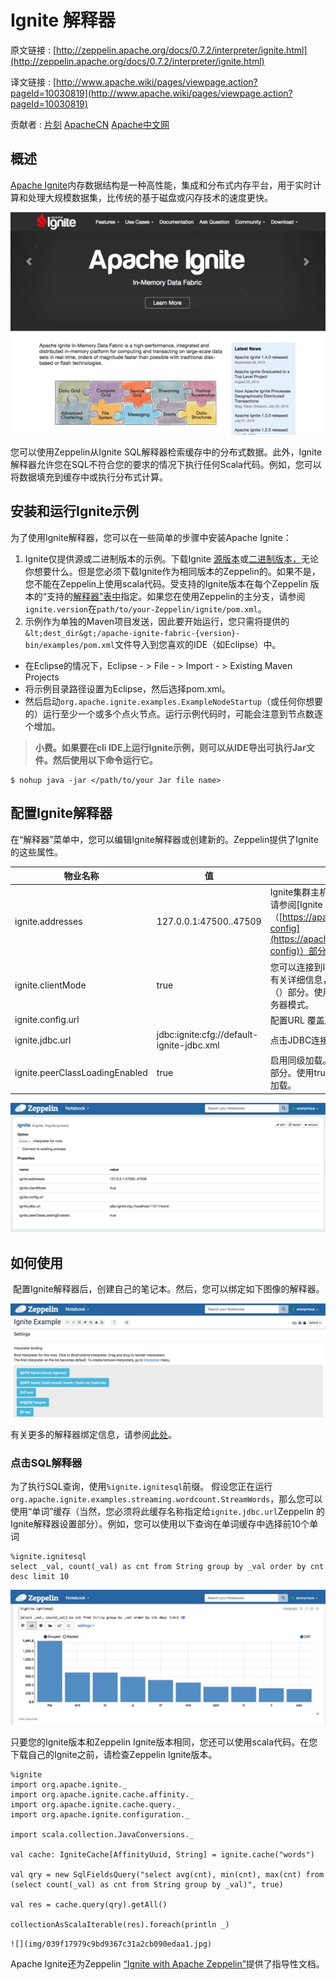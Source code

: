 # Ignite 解释器

原文链接 : [http://zeppelin.apache.org/docs/0.7.2/interpreter/ignite.html](http://zeppelin.apache.org/docs/0.7.2/interpreter/ignite.html)

译文链接 : [http://www.apache.wiki/pages/viewpage.action?pageId=10030819](http://www.apache.wiki/pages/viewpage.action?pageId=10030819)

贡献者 : [片刻](/display/~jiangzhonglian) [ApacheCN](/display/~apachecn) [Apache中文网](/display/~apachechina)

## 概述

[Apache Ignite](https://ignite.apache.org/)内存数据结构是一种高性能，集成和分布式内存平台，用于实时计算和处理大规模数据集，比传统的基于磁盘或闪存技术的速度更快。

![](img/b9da9e17c62af9203e7093fe1840e9fd.jpg)

您可以使用Zeppelin从Ignite SQL解释器检索缓存中的分布式数据。此外，Ignite解释器允许您在SQL不符合您的要求的情况下执行任何Scala代码。例如，您可以将数据填充到缓存中或执行分布式计算。

## 安装和运行Ignite示例

为了使用Ignite解释器，您可以在一些简单的步骤中安装Apache Ignite：

1.  Ignite仅提供源或二进制版本的示例。下载Ignite [源版本](https://ignite.apache.org/download.html#sources)或[二进制版本，](https://ignite.apache.org/download.html#binaries)无论你想要什么。但是您必须下载Ignite作为相同版本的Zeppelin的。如果不是，您不能在Zeppelin上使用scala代码。受支持的Ignite版本在每个Zeppelin 版本的“支持的[解释器”表中](https://zeppelin.apache.org/supported_interpreters.html#ignite)指定。如果您在使用Zeppelin的主分支，请参阅`ignite.version`在`path/to/your-Zeppelin/ignite/pom.xml`。
2.  示例作为单独的Maven项目发送，因此要开始运行，您只需将提供的`&lt;dest_dir&gt;/apache-ignite-fabric-{version}-bin/examples/pom.xml`文件导入到您喜欢的IDE（如Eclipse）中。

*   在Eclipse的情况下，Eclipse - &gt; File - &gt; Import - &gt; Existing Maven Projects
*   将示例目录路径设置为Eclipse，然后选择pom.xml。
*   然后启动`org.apache.ignite.examples.ExampleNodeStartup`（或任何你想要的）运行至少一个或多个点火节点。运行示例代码时，可能会注意到节点数逐个增加。

> **小费。如果要在cli IDE上运行Ignite示例，则可以从IDE导出可执行Jar文件。然后使用以下命令运行它。**

```
$ nohup java -jar </path/to/your Jar file name> 
```

## 配置Ignite解释器

在“解释器”菜单中，您可以编辑Ignite解释器或创建新的。Zeppelin提供了Ignite的这些属性。

| 物业名称 | 值 | 描述 |
| --- | --- | --- |
| ignite.addresses | 127.0.0.1:47500..47509 | Ignite集群主机的Coma分离列表。有关详细信息，请参阅[Ignite Cluster Configuration]（[https://apacheignite.readme.io/docs/cluster-config](https://apacheignite.readme.io/docs/cluster-config)）部分。 |
| ignite.clientMode | true | 您可以连接到Ignite集群作为客户端或服务器节点。有关详细信息，请参阅[Ignite Clients vs. Servers]（）部分。使用true或false值分别连接客户端或服务器模式。 |
| ignite.config.url |   | 配置URL 覆盖所有其他设置。 |
| ignite.jdbc.url | jdbc:ignite:cfg://default-ignite-jdbc.xml | 点击JDBC连接URL。 |
| ignite.peerClassLoadingEnabled | true | 启用同级加载。有关详细信息，请参阅[零部署]（）部分。使用true或false值来分别启用或禁用P2P类加载。 |

![](img/345eaf1f236bbb8ee7126248b0db9558.jpg)

## 如何使用

 配置Ignite解释器后，创建自己的笔记本。然后，您可以绑定如下图像的解释器。

![](img/2ffc8fc46edbb82f0e176dc46d4afc84.jpg)

有关更多的解释器绑定信息，请参阅[此处](http://zeppelin.apache.org/docs/0.7.1/manual/interpreters.html#what-is-interpreter-setting)。

### 点击SQL解释器

为了执行SQL查询，使用`%ignite.ignitesql`前缀。
假设您正在运行`org.apache.ignite.examples.streaming.wordcount.StreamWords`，那么您可以使用“单词”缓存（当然，您必须将此缓存名称指定给`ignite.jdbc.url`Zeppelin 的Ignite解释器设置部分）。例如，您可以使用以下查询在单词缓存中选择前10个单词

```
%ignite.ignitesql 
select _val, count(_val) as cnt from String group by _val order by cnt desc limit 10 
```

![](img/7685c8aae96fa8916adde06fb448b739.jpg)

只要您的Ignite版本和Zeppelin Ignite版本相同，您还可以使用scala代码。在您下载自己的Ignite之前，请检查Zeppelin Ignite版本。

```
%ignite 
import org.apache.ignite._ 
import org.apache.ignite.cache.affinity._ 
import org.apache.ignite.cache.query._ 
import org.apache.ignite.configuration._ 

import scala.collection.JavaConversions._ 

val cache: IgniteCache[AffinityUuid, String] = ignite.cache("words") 

val qry = new SqlFieldsQuery("select avg(cnt), min(cnt), max(cnt) from (select count(_val) as cnt from String group by _val)", true) 

val res = cache.query(qry).getAll() 

collectionAsScalaIterable(res).foreach(println _) 
```

`![](img/039f17979c9bd9367c31a2cb090edaa1.jpg)`

Apache Ignite还为Zeppelin [“Ignite with Apache Zeppelin”](https://apacheignite.readme.io/docs/data-analysis-with-apache-zeppelin)提供了指导性文档。